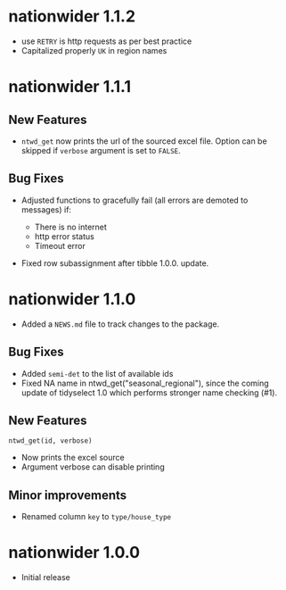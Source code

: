 
# nationwider 1.1.2

* use `RETRY` is http requests as per best practice
* Capitalized properly `UK` in region names

# nationwider 1.1.1

## New Features

* `ntwd_get` now prints the url of the sourced excel file. Option can be
skipped if `verbose` argument is set to `FALSE`.

## Bug Fixes

* Adjusted functions to gracefully fail (all errors are demoted to messages) if:
  - There is no internet
  - http error status
  - Timeout error
  
* Fixed row subassignment after tibble 1.0.0. update.

# nationwider 1.1.0

* Added a `NEWS.md` file to track changes to the package.

## Bug Fixes

* Added `semi-det` to the list of available ids
* Fixed NA name in ntwd_get("seasonal_regional"), since the coming update of tidyselect 1.0 which performs stronger name checking (#1).

## New Features

`ntwd_get(id, verbose)`

* Now prints the excel source
* Argument verbose can disable printing

## Minor improvements

* Renamed column `key` to `type/house_type`

# nationwider 1.0.0

* Initial release

